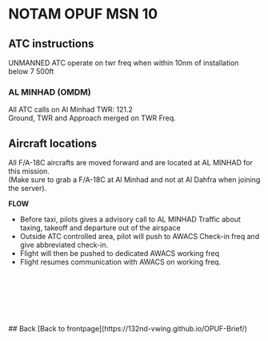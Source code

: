 # NOTAM OPUF MSN 10

## ATC instructions
UNMANNED ATC operate on twr freq when within 10nm of installation below 7 500ft

### AL MINHAD (OMDM)
All ATC calls on Al Minhad TWR: 121.2 <br>
Ground, TWR and Approach merged on TWR Freq.

## Aircraft locations
All F/A-18C aircrafts are moved forward and are located at AL MINHAD for this mission. <br>
(Make sure to grab a F/A-18C at Al Minhad and not at Al Dahfra when joining the server).





**FLOW**
* Before taxi, pilots gives a advisory call to AL MINHAD Traffic about taxing, takeoff and departure out of the airspace
* Outside ATC controlled area, pilot will push to AWACS Check-in freq and give abbreviated check-in. 
* Flight will then be pushed to dedicated AWACS working freq
* Flight resumes communication with AWACS on working freq.
<br>
<br>
<br>
<br>
<br>
<br>
## Back
[Back to frontpage](https://132nd-vwing.github.io/OPUF-Brief/)